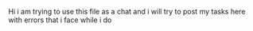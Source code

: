 Hi i am trying to use this file as a chat and i will try to post my tasks here with errors that i face while i do
